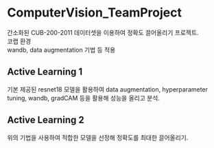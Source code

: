 # ComputerVision_TeamProject
간소화된 CUB-200-2011 데이터셋을 이용하여 정확도 끌어올리기 프로젝트.<br>
코랩 환경<br>
wandb, data augmentation 기법 등 적용

## Active Learning 1
기본 제공된 resnet18 모델을 활용하여 data augmentation, hyperparameter tuning, wandb, gradCAM 등을 활용해
성능을 올리고 분석.

## Active Learning 2
위의 기법을 사용하여 적합한 모델을 선정해 정확도를 최대한 끌어올리기.

